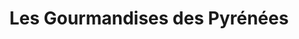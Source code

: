 ---
title: "Les Gourmandises des Pyrénées"
url: /argeles-gazost/les-gourmandises-des-pyrenees/
shop: Hofladen
---